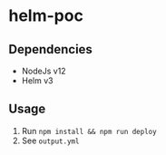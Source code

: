 # helm-poc

## Dependencies
- NodeJs v12
- Helm v3

## Usage
1. Run `npm install && npm run deploy`
1. See `output.yml`
